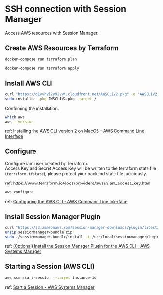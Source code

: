 # SSH connection with Session Manager

Access AWS resources with Session Manager.

## Create AWS Resources by Terraform

```sh
docker-compose run terraform plan

docker-compose run terraform apply
```


## Install AWS CLI

```sh
curl "https://d1vvhvl2y92vvt.cloudfront.net/AWSCLIV2.pkg" -o "AWSCLIV2.pkg"
sudo installer -pkg AWSCLIV2.pkg -target /
```

Confirming the installation.

```sh
which aws
aws --version
```

ref: [Installing the AWS CLI version 2 on MacOS - AWS Command Line Interface](https://docs.aws.amazon.com/cli/latest/userguide/install-cliv2-mac.html)

## Configure

Configure iam user created by Terraform.  
Access Key and Secret Access Key will be written to the terraform state file (`terraform.tfstate`), please protect your backend state file judiciously.

ref: https://www.terraform.io/docs/providers/aws/r/iam_access_key.html

```sh
aws configure
```

ref: [Configuring the AWS CLI - AWS Command Line Interface](https://docs.aws.amazon.com/cli/latest/userguide/cli-chap-configure.html)


## Install Session Manager Plugin

```sh
curl "https://s3.amazonaws.com/session-manager-downloads/plugin/latest/mac/sessionmanager-bundle.zip" -o "sessionmanager-bundle.zip"
unzip sessionmanager-bundle.zip
sudo ./sessionmanager-bundle/install -i /usr/local/sessionmanagerplugin -b /usr/local/bin/session-manager-plugin
```
ref: [(Optional) Install the Session Manager Plugin for the AWS CLI - AWS Systems Manager](https://docs.aws.amazon.com/systems-manager/latest/userguide/session-manager-working-with-install-plugin.html#install-plugin-macos)

## Starting a Session (AWS CLI)

```sh
aws ssm start-session --target instance-id
```

ref: [Start a Session - AWS Systems Manager](https://docs.aws.amazon.com/systems-manager/latest/userguide/session-manager-working-with-sessions-start.html)

